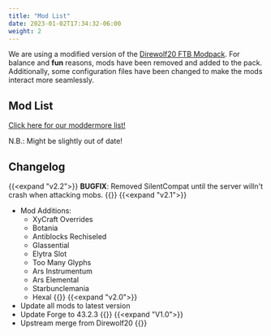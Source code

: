 ```yaml
---
title: "Mod List"
date: 2023-01-02T17:34:32-06:00
weight: 2
---
```


We are using a modified version of the [Direwolf20 FTB Modpack](https://www.feed-the-beast.com/modpacks/101-ftb-presents-direwolf20-119).  For balance and **fun** reasons, mods have been removed and added to the pack.  Additionally, some configuration files have been changed to make the mods interact more seamlessly.

## Mod List

[Click here for our moddermore list!](https://moddermore.net/list/8b063d15d1)

N.B.: Might be slightly out of date!

## Changelog

{{<expand "v2.2">}}
**BUGFIX**: Removed SilentCompat until the server willn't crash when attacking mobs.
{{</expand>}}
{{<expand "v2.1">}}
- Mod Additions:
    - XyCraft Overrides
    - Botania
    - Antiblocks Rechiseled
    - Glassential
    - Elytra Slot
    - Too Many Glyphs
    - Ars Instrumentum
    - Ars Elemental
    - Starbunclemania
    - Hexal
{{</expand>}}
{{<expand "v2.0">}}
- Update all mods to latest version
- Update Forge to 43.2.3
{{</expand>}}
{{<expand "V1.0">}}
- Upstream merge from Direwolf20
{{</expand>}}


